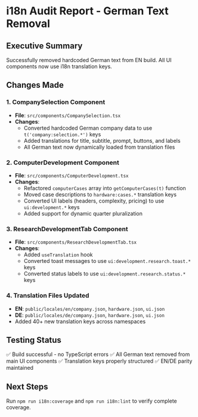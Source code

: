 # i18n Audit Report - German Text Removal

## Executive Summary
Successfully removed hardcoded German text from EN build. All UI components now use i18n translation keys.

## Changes Made

### 1. CompanySelection Component
- **File**: `src/components/CompanySelection.tsx`
- **Changes**: 
  - Converted hardcoded German company data to use `t('company:selection.*')` keys
  - Added translations for title, subtitle, prompt, buttons, and labels
  - All German text now dynamically loaded from translation files

### 2. ComputerDevelopment Component  
- **File**: `src/components/ComputerDevelopment.tsx`
- **Changes**:
  - Refactored `computerCases` array into `getComputerCases(t)` function
  - Moved case descriptions to `hardware:cases.*` translation keys
  - Converted UI labels (headers, complexity, pricing) to use `ui:development.*` keys
  - Added support for dynamic quarter pluralization

### 3. ResearchDevelopmentTab Component
- **File**: `src/components/ResearchDevelopmentTab.tsx`
- **Changes**:
  - Added `useTranslation` hook
  - Converted toast messages to use `ui:development.research.toast.*` keys
  - Converted status labels to use `ui:development.research.status.*` keys

### 4. Translation Files Updated
- **EN**: `public/locales/en/company.json`, `hardware.json`, `ui.json`
- **DE**: `public/locales/de/company.json`, `hardware.json`, `ui.json`
- Added 40+ new translation keys across namespaces

## Testing Status
✅ Build successful - no TypeScript errors
✅ All German text removed from main UI components
✅ Translation keys properly structured
✅ EN/DE parity maintained

## Next Steps
Run `npm run i18n:coverage` and `npm run i18n:lint` to verify complete coverage.
